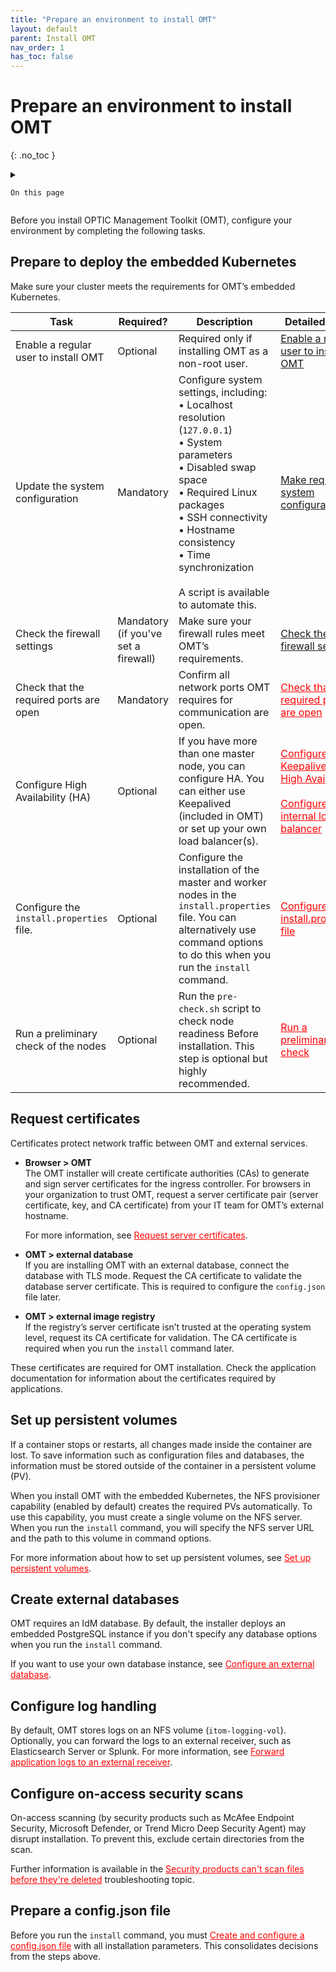```yaml
---
title: "Prepare an environment to install OMT"
layout: default
parent: Install OMT
nav_order: 1
has_toc: false
---
```


# Prepare an environment to install OMT
{: .no_toc }

<details close markdown="block">
  <summary>
  
    On this page
	
  </summary>
  {: .text-delta }
- TOC
{:toc}
</details>

Before you install OPTIC Management Toolkit (OMT), configure your environment by completing the following tasks.

## Prepare to deploy the embedded Kubernetes ##

Make sure your cluster meets the requirements for OMT’s embedded Kubernetes.


|  Task   |  Required?   |  Description  |  Detailed steps|
| --- | --- | --- | --- |
| Enable a regular user to install OMT  |  Optional  |  Required only if installing OMT as a non-root user.  |  [Enable a regular user to install OMT](/pages/write/create_sudouser.html)|
| Update the system configuration  |  Mandatory  |  Configure system settings, including: <br> • Localhost resolution (`127.0.0.1`)<br> • System parameters<br> • Disabled swap space<br> • Required Linux packages<br> • SSH connectivity<br> • Hostname consistency<br> • Time synchronization<br><br>A script is available to automate this. |  [Make required system configurations](/pages/write/system_config.html)  |
| Check the firewall settings  |  Mandatory (if you've set a firewall)  | Make sure your firewall rules meet OMT’s requirements.  |  [Check the firewall settings](/pages/write/firewall_settings.html)  |
| Check that the required ports are open | Mandatory | Confirm all network ports OMT requires for communication are open. | <span style="color: red;"><u>Check that the required ports are open</u></span> |
| Configure High Availability (HA) | Optional | If you have more than one master node, you can configure HA. You can either use Keepalived (included in OMT) or set up your own load balancer(s). | <span style="color: red;"><u>Configure Keepalived for High Availability</u></span><br/><br/><span style="color: red;"><u>Configure an internal load balancer</u></span> |
| Configure the `install.properties` file. | Optional | Configure the installation of the master and worker nodes in the `install.properties` file. You can alternatively use command options to do this when you run the `install` command. | <span style="color: red;"><u>Configure the install.properties file</u></span> |
| Run a preliminary check of the nodes | Optional | Run the `pre-check.sh` script to check node readiness Before installation. This step is optional but highly recommended.| <span style="color: red;"><u>Run a preliminary check</u></span> |

## Request certificates ##

Certificates protect network traffic between OMT and external services. 

*   **Browser > OMT**  
    The OMT installer will create certificate authorities (CAs) to generate and sign server certificates for the ingress controller. For browsers in your organization to trust OMT, request a server certificate pair (server certificate, key, and CA certificate) from your IT team for OMT’s external hostname.
	
	For more information, see <span style="color: red;"><u>Request server certificates</u></span>.
*   **OMT > external database**  
    If you are installing OMT with an external database, connect the database with TLS mode. Request the CA certificate to validate the database server certificate. This is required to configure the `config.json` file later.
*   **OMT > external image registry**  
    If the registry’s server certificate isn’t trusted at the operating system level, request its CA certificate for validation. The CA certificate is required when you run the `install` command later.
	
These certificates are required for OMT installation. Check the application documentation for information about the certificates required by applications.

## Set up persistent volumes ##

If a container stops or restarts, all changes made inside the container are lost. To save information such as configuration files and databases, the information must be stored outside of the container in a persistent volume (PV).

When you install OMT with the embedded Kubernetes, the NFS provisioner capability (enabled by default) creates the required PVs automatically. To use this capability, you must create a single volume on the NFS server. When you run the `install` command, you will specify the NFS server URL and the path to this volume in command options.

For more information about how to set up persistent volumes, see <span style="color: red;"><u>Set up persistent volumes</u></span>.

## Create external databases ##

OMT requires an IdM database. By default, the installer deploys an embedded PostgreSQL instance if you don't specify any database options when you run the `install` command. 

If you want to use your own database instance, see <span style="color: red;"><u>Configure an external database</u></span>.

## Configure log handling ##

By default, OMT stores logs on an NFS volume (`itom-logging-vol`). Optionally, you can forward the logs to an external receiver, such as Elasticsearch Server or Splunk. For more information, see <span style="color: red;"><u>Forward application logs to an external receiver</u></span>.

## Configure on-access security scans ##

On-access scanning (by security products such as McAfee Endpoint Security, Microsoft Defender, or Trend Micro Deep Security Agent) may disrupt installation. To prevent this, exclude certain directories from the scan.

Further information is available in the <span style="color: red;"><u>Security products can't scan files before they're deleted</u></span> troubleshooting topic.

## Prepare a config.json file ##

Before you run the `install` command, you must <span style="color: red;"><u>Create and configure a config.json file</u></span> with all installation parameters. This consolidates decisions from the steps above.


